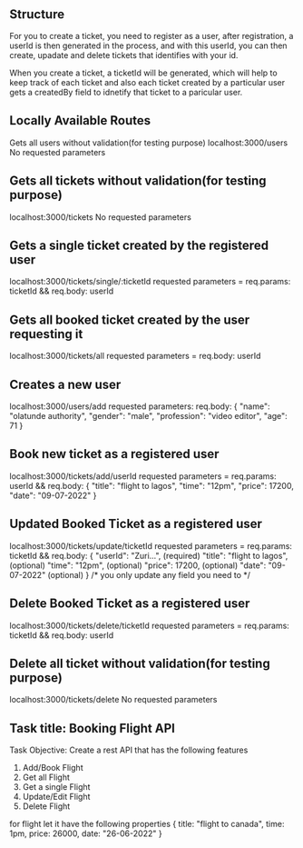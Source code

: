 ######
## Structure

For you to create a ticket, you need to register as a user, after registration, a userId is then generated in the process, and with this userId, you can then create, upadate and delete tickets that identifies with your id. 

When you create a ticket, a ticketId will be generated, which will help to keep track of each ticket and also each ticket created by a particular user gets a createdBy field to idnetify that ticket to a paricular user.


## Locally Available Routes

Gets all users without validation(for testing purpose)
localhost:3000/users
No requested parameters

## Gets all tickets without validation(for testing purpose)
 localhost:3000/tickets
 No requested parameters

## Gets a single ticket created by the registered user
  localhost:3000/tickets/single/:ticketId
  requested parameters = req.params: ticketId && req.body: userId

## Gets all  booked ticket created by the user requesting it
 localhost:3000/tickets/all
 requested parameters = req.body: userId

## Creates a new user
 localhost:3000/users/add
 requested parameters:
req.body: {
  "name": "olatunde authority",
  "gender": "male",
  "profession": "video editor",
  "age": 71
}

## Book new ticket as a registered user
 localhost:3000/tickets/add/userId
 requested parameters = req.params: userId &&
req.body: {
   "title": "flight to lagos",
   "time": "12pm",
  "price": 17200,
  "date": "09-07-2022"
}

## Updated Booked Ticket as a registered user
 localhost:3000/tickets/update/ticketId
 requested parameters = req.params: ticketId && 
req.body: {
   "userId": "Zuri...", (required)
   "title": "flight to lagos", (optional)
   "time": "12pm", (optional)
   "price": 17200, (optional)
   "date": "09-07-2022" (optional)
}
/* you only update any field you need to */


## Delete Booked Ticket as a registered user
 localhost:3000/tickets/delete/ticketId
 requested parameters = req.params: ticketId && req.body: userId

## Delete all ticket without validation(for testing purpose)
 localhost:3000/tickets/delete
  No requested parameters

## Task title: Booking Flight API
Task Objective: Create a rest API that has the following features

1. Add/Book Flight
2. Get all Flight
3. Get a single Flight
4. Update/Edit Flight
5. Delete Flight

for flight let it have the following properties
{
title: "flight to canada",
time: 1pm,
price: 26000,
date: "26-06-2022"
}

######
